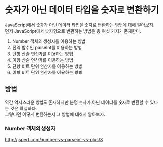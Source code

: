 # 숫자가 아닌 데이터 타입을 숫자로 변환하기

JavaScript에서 숫자가 아닌 데이터 타입을 숫자로 변환하는 방법에 대해 알아보자.  
먼저 JavaScript에서 숫자형으로 변환하는 방법은 총 여섯 가지가 존재한다.

1. Number 객체의 생성자를 이용하는 방법
2. 전역 함수인 parseInt를 이용하는 방법
3. 단항 산술 연산자를 이용하는 방법
4. 이항 산술 연산자를 이용하는 방법
5. 단항 비트 단위 연산자를 이용하는 방법
6. 이항 비트 단위 연산자를 이용하는 방법

## 방법
약간 억지스러운 방법도 존재하지만 분명 숫자가 아닌 데이터를 숫자로 변환할 수 있다는 것은 확실하다.  
그렇다면 어떻게 변환하는지 그 방법에 대해서 알아보자.

### Number 객체의 생성자

http://jsperf.com/number-vs-parseint-vs-plus/3